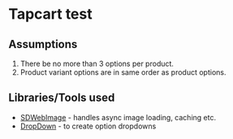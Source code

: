 # Tapcart test

## Assumptions

1. There be no more than 3 options per product.
2. Product variant options are in same order as product options.

## Libraries/Tools used

* [SDWebImage](https://github.com/SDWebImage/SDWebImage) - handles async image loading, caching etc.
* [DropDown](https://github.com/AssistoLab/DropDown) - to create option dropdowns
